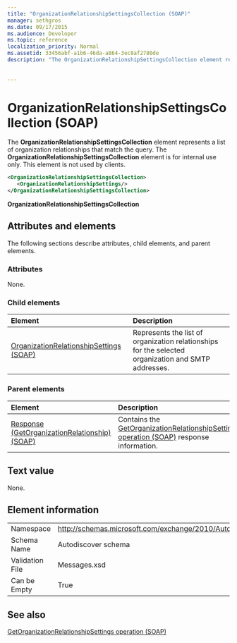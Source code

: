 ```yaml
---
title: "OrganizationRelationshipSettingsCollection (SOAP)"
manager: sethgros
ms.date: 09/17/2015
ms.audience: Developer
ms.topic: reference
localization_priority: Normal
ms.assetid: 33456abf-a1b6-46da-a864-3ec8af2780de
description: "The OrganizationRelationshipSettingsCollection element represents a list of organization relationships that match the query. The OrganizationRelationshipSettingsCollection element is for internal use only. This element is not used by clients."
 
 
---
```


# OrganizationRelationshipSettingsCollection (SOAP)

The **OrganizationRelationshipSettingsCollection** element represents a list of organization relationships that match the query. The **OrganizationRelationshipSettingsCollection** element is for internal use only. This element is not used by clients. 
  
```XML
<OrganizationRelationshipSettingsCollection>
   <OrganizationRelationshipSettings/>
</OrganizationRelationshipSettingsCollection>
```

 **OrganizationRelationshipSettingsCollection**
## Attributes and elements

The following sections describe attributes, child elements, and parent elements.
  
### Attributes

None.
  
### Child elements

|**Element**|**Description**|
|:-----|:-----|
|[OrganizationRelationshipSettings (SOAP)](organizationrelationshipsettings-soap.md) <br/> |Represents the list of organization relationships for the selected organization and SMTP addresses.  <br/> |
   
### Parent elements

|**Element**|**Description**|
|:-----|:-----|
|[Response (GetOrganizationRelationship) (SOAP)](response-getorganizationrelationshipsoap.md) <br/> |Contains the [GetOrganizationRelationshipSettings operation (SOAP)](getorganizationrelationshipsettings-operation-soap.md) response information.  <br/> |
   
## Text value

None.
  
## Element information

|||
|:-----|:-----|
|Namespace  <br/> |http://schemas.microsoft.com/exchange/2010/Autodiscover  <br/> |
|Schema Name  <br/> |Autodiscover schema  <br/> |
|Validation File  <br/> |Messages.xsd  <br/> |
|Can be Empty  <br/> |True  <br/> |
   
## See also



[GetOrganizationRelationshipSettings operation (SOAP)](getorganizationrelationshipsettings-operation-soap.md)

